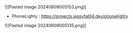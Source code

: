 ![[Pasted image 20240809005153.png]]

* PhoneLighty : https://projects.jessyfal04.dev/phonelighty

![[Pasted image 20240809005135.png]]



